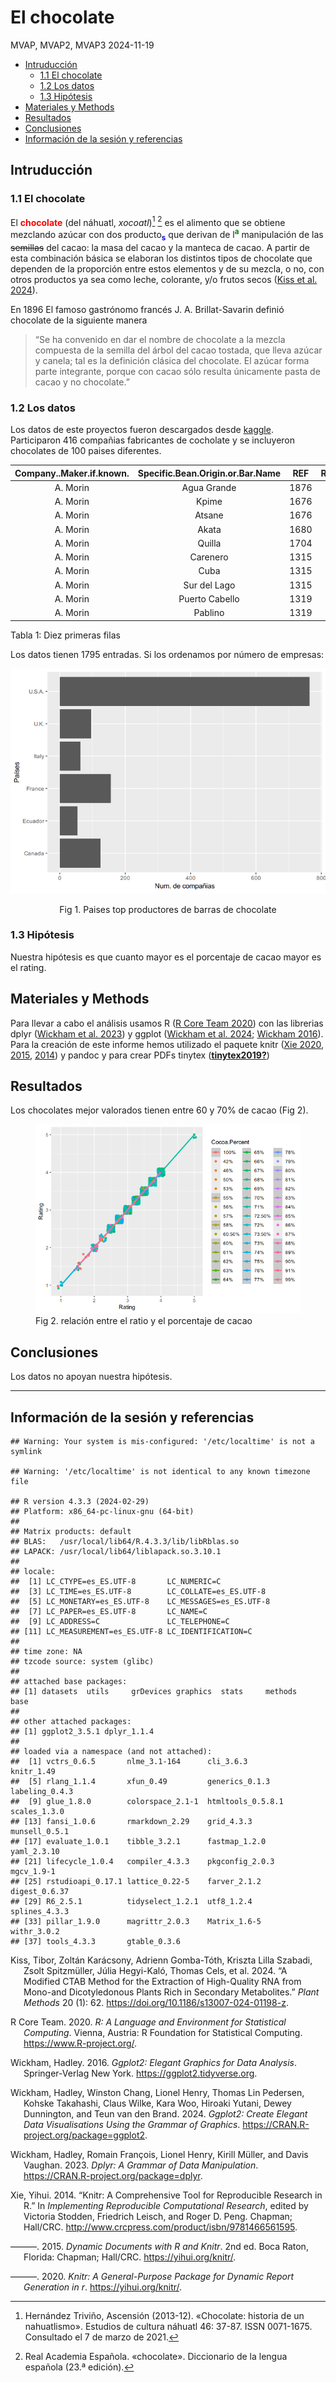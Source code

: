 El chocolate
================
MVAP, MVAP2, MVAP3
2024-11-19

- [Intruducción](#intruducción)
  - [1.1 El chocolate](#11-el-chocolate)
  - [1.2 Los datos](#12-los-datos)
  - [1.3 Hipótesis](#13-hipótesis)
- [Materiales y Methods](#materiales-y-methods)
- [Resultados](#resultados)
- [Conclusiones](#conclusiones)
- [Información de la sesión y
  referencias](#información-de-la-sesión-y-referencias)

<!-- Antes de comenzar !!!
debes crear el archivo con las referencias de R y los paquetes que vayas a utilizar.  
Puedes actualizar el archivo en cualquier momento, sólo copia en la terminal el siguiente código y añade el nuevo paquete a la lista, se creará un nuevo archivo con las referencias en el formato adecuado "BibTeX". De forma automática incluye la referencia de R-->
<!-- knitr::write_bib(c(.packages(), 'dplyr', 'ggplot2', 'knitr', 'tinytex'), 'libraries.bib') -->
<!-- Inicio Rmd -->
<!-- Configuración global de los bloques de código, `echo = TRUE` -> todo el código utilizado en este documento aparecerá en el documento final salvo que se expecifique lo contrario, a excepción de este bloque de código, `include=TRUE`  -->
<!-- Para generar títulos, subtítulos etc se usa # el número de # determina el estilo y el formato del texto -->

## Intruducción

### 1.1 El chocolate

<!-- Trabajamos los diferentes estilos de text (negrita, cursiva, tachado, superíndice y subíndice), notas a pie de página [^N], citas > y referencias [@código] -->
<!-- En HTML podemos usar la etiqueda de css para usar diferentes colores en el texto:  -->
<!-- <span style:"color:blue"PALABRA(S)</span> -->

El <span style="color: red;">**chocolate**</span> (del náhuatl,
*xocoatl*)[^1] [^2] es el alimento que se obtiene mezclando azúcar con
dos producto<span style="color:blue;">**<sub>s</sub>**</span> que
derivan de l<span style="color:green;">**<sup>a</sup>**</span>
manipulación de las ~~semillas~~ del cacao: la masa del cacao y la
manteca de cacao. A partir de esta combinación básica se elaboran los
distintos tipos de chocolate que dependen de la proporción entre estos
elementos y de su mezcla, o no, con otros productos ya sea como leche,
colorante, y/o frutos secos ([Kiss et al.
2024](#ref-kiss_modified_2024)).

En 1896 El famoso gastrónomo francés J. A. Brillat-Savarin definió
chocolate de la siguiente manera

> “Se ha convenido en dar el nombre de chocolate a la mezcla compuesta
> de la semilla del árbol del cacao tostada, que lleva azúcar y canela;
> tal es la definición clásica del chocolate. El azúcar forma parte
> integrante, porque con cacao sólo resulta únicamente pasta de cacao y
> no chocolate.”

### 1.2 Los datos

<!-- cargar las librerias que vamos a utilizar, queremos que el código se ejecute, pero no que aparezca en el documento final, también excluímos los avisos y mensajes -->
<!-- Leer los datos desde el fichero que está en la misma carpeta que Rmarkdown. Si el fichero está en otra carpeta actualizar la localización del archivo -->
<!-- Trabajamos los links a páginas/archivos externos [](direcciónLink) y el código R en línea -->

Los datos de este proyectos fueron descargados desde
[kaggle](https://www.kaggle.com). Participaron 416 compañias fabricantes
de cocholate y se incluyeron chocolates de 100 paises diferentes.

<!-- insertar nueva página -->
<!-- Primera vista de los datos -->

| Company..Maker.if.known. | Specific.Bean.Origin.or.Bar.Name | REF  | Review.Date | Cocoa.Percent | Company.Location | Rating | Bean.Type | Broad.Bean.Origin |
|:------------------------:|:--------------------------------:|:----:|:-----------:|:-------------:|:----------------:|:------:|:---------:|:-----------------:|
|         A. Morin         |           Agua Grande            | 1876 |    2016     |      63%      |      France      |  3.75  |           |     Sao Tome      |
|         A. Morin         |              Kpime               | 1676 |    2015     |      70%      |      France      |  2.75  |           |       Togo        |
|         A. Morin         |              Atsane              | 1676 |    2015     |      70%      |      France      |  3.00  |           |       Togo        |
|         A. Morin         |              Akata               | 1680 |    2015     |      70%      |      France      |  3.50  |           |       Togo        |
|         A. Morin         |              Quilla              | 1704 |    2015     |      70%      |      France      |  3.50  |           |       Peru        |
|         A. Morin         |             Carenero             | 1315 |    2014     |      70%      |      France      |  2.75  |  Criollo  |     Venezuela     |
|         A. Morin         |               Cuba               | 1315 |    2014     |      70%      |      France      |  3.50  |           |       Cuba        |
|         A. Morin         |           Sur del Lago           | 1315 |    2014     |      70%      |      France      |  3.50  |  Criollo  |     Venezuela     |
|         A. Morin         |          Puerto Cabello          | 1319 |    2014     |      70%      |      France      |  3.75  |  Criollo  |     Venezuela     |
|         A. Morin         |             Pablino              | 1319 |    2014     |      70%      |      France      |  4.00  |           |       Peru        |

Tabla 1: Diez primeras filas

Los datos tienen 1795 entradas. Si los ordenamos por número de empresas:

<!-- calcular el número de compañias por pais con la función `count` y guardar los datos ordenados de forma descendiente en variable nueva -->
<!-- Utilizar la variable nueva para hacer un gráfico de barras incluyendo el pie de figura y la posición -->

<div class="figure" style="text-align: center">

<img src="proyecto_v3_files/figure-gfm/grafico-empresa-pais-1.png" alt="Fig 1. Paises top productores de barras de chocolate"  />
<p class="caption">
Fig 1. Paises top productores de barras de chocolate
</p>

</div>

### 1.3 Hipótesis

Nuestra hipótesis es que cuanto mayor es el porcentaje de cacao mayor es
el rating.

## Materiales y Methods

<!-- Para indicar una referencia se utiliza [@codigo] -->

Para llevar a cabo el análisis usamos R ([R Core Team
2020](#ref-R-base)) con las librerias dplyr ([Wickham et al.
2023](#ref-R-dplyr)) y ggplot ([Wickham et al. 2024](#ref-R-ggplot2);
[Wickham 2016](#ref-ggplot22016)). Para la creación de este informe
hemos utilizado el paquete knitr ([Xie 2020](#ref-R-knitr),
[2015](#ref-knitr2015), [2014](#ref-knitr2014)) y pandoc y para crear
PDFs tinytex ([**tinytex2019?**](#ref-tinytex2019))

## Resultados

Los chocolates mejor valorados tienen entre 60 y 70% de cacao (Fig 2).

<figure>
<img src="proyecto_v3_files/figure-gfm/modelo-1.png"
alt="Fig 2. relación entre el ratio y el porcentaje de cacao" />
<figcaption aria-hidden="true">Fig 2. relación entre el ratio y el
porcentaje de cacao</figcaption>
</figure>

## Conclusiones

Los datos no apoyan nuestra hipótesis.

------------------------------------------------------------------------

<!-- Para asegurar la reproducibilidad de los resultados es necsario conocer el sistema operativo y la version de software y paquetes -->

## Información de la sesión y referencias

    ## Warning: Your system is mis-configured: '/etc/localtime' is not a symlink

    ## Warning: '/etc/localtime' is not identical to any known timezone file

    ## R version 4.3.3 (2024-02-29)
    ## Platform: x86_64-pc-linux-gnu (64-bit)
    ## 
    ## Matrix products: default
    ## BLAS:   /usr/local/lib64/R.4.3.3/lib/libRblas.so 
    ## LAPACK: /usr/local/lib64/liblapack.so.3.10.1
    ## 
    ## locale:
    ##  [1] LC_CTYPE=es_ES.UTF-8       LC_NUMERIC=C              
    ##  [3] LC_TIME=es_ES.UTF-8        LC_COLLATE=es_ES.UTF-8    
    ##  [5] LC_MONETARY=es_ES.UTF-8    LC_MESSAGES=es_ES.UTF-8   
    ##  [7] LC_PAPER=es_ES.UTF-8       LC_NAME=C                 
    ##  [9] LC_ADDRESS=C               LC_TELEPHONE=C            
    ## [11] LC_MEASUREMENT=es_ES.UTF-8 LC_IDENTIFICATION=C       
    ## 
    ## time zone: NA
    ## tzcode source: system (glibc)
    ## 
    ## attached base packages:
    ## [1] datasets  utils     grDevices graphics  stats     methods   base     
    ## 
    ## other attached packages:
    ## [1] ggplot2_3.5.1 dplyr_1.1.4  
    ## 
    ## loaded via a namespace (and not attached):
    ##  [1] vctrs_0.6.5       nlme_3.1-164      cli_3.6.3         knitr_1.49       
    ##  [5] rlang_1.1.4       xfun_0.49         generics_0.1.3    labeling_0.4.3   
    ##  [9] glue_1.8.0        colorspace_2.1-1  htmltools_0.5.8.1 scales_1.3.0     
    ## [13] fansi_1.0.6       rmarkdown_2.29    grid_4.3.3        munsell_0.5.1    
    ## [17] evaluate_1.0.1    tibble_3.2.1      fastmap_1.2.0     yaml_2.3.10      
    ## [21] lifecycle_1.0.4   compiler_4.3.3    pkgconfig_2.0.3   mgcv_1.9-1       
    ## [25] rstudioapi_0.17.1 lattice_0.22-5    farver_2.1.2      digest_0.6.37    
    ## [29] R6_2.5.1          tidyselect_1.2.1  utf8_1.2.4        splines_4.3.3    
    ## [33] pillar_1.9.0      magrittr_2.0.3    Matrix_1.6-5      withr_3.0.2      
    ## [37] tools_4.3.3       gtable_0.3.6

<div id="refs" class="references csl-bib-body hanging-indent">

<div id="ref-kiss_modified_2024" class="csl-entry">

Kiss, Tibor, Zoltán Karácsony, Adrienn Gomba-Tóth, Kriszta Lilla
Szabadi, Zsolt Spitzmüller, Júlia Hegyi-Kaló, Thomas Cels, et al. 2024.
“A Modified CTAB Method for the Extraction of High-Quality RNA from
Mono-and Dicotyledonous Plants Rich in Secondary Metabolites.” *Plant
Methods* 20 (1): 62. <https://doi.org/10.1186/s13007-024-01198-z>.

</div>

<div id="ref-R-base" class="csl-entry">

R Core Team. 2020. *R: A Language and Environment for Statistical
Computing*. Vienna, Austria: R Foundation for Statistical Computing.
<https://www.R-project.org/>.

</div>

<div id="ref-ggplot22016" class="csl-entry">

Wickham, Hadley. 2016. *Ggplot2: Elegant Graphics for Data Analysis*.
Springer-Verlag New York. <https://ggplot2.tidyverse.org>.

</div>

<div id="ref-R-ggplot2" class="csl-entry">

Wickham, Hadley, Winston Chang, Lionel Henry, Thomas Lin Pedersen,
Kohske Takahashi, Claus Wilke, Kara Woo, Hiroaki Yutani, Dewey
Dunnington, and Teun van den Brand. 2024. *Ggplot2: Create Elegant Data
Visualisations Using the Grammar of Graphics*.
<https://CRAN.R-project.org/package=ggplot2>.

</div>

<div id="ref-R-dplyr" class="csl-entry">

Wickham, Hadley, Romain François, Lionel Henry, Kirill Müller, and Davis
Vaughan. 2023. *Dplyr: A Grammar of Data Manipulation*.
<https://CRAN.R-project.org/package=dplyr>.

</div>

<div id="ref-knitr2014" class="csl-entry">

Xie, Yihui. 2014. “Knitr: A Comprehensive Tool for Reproducible Research
in R.” In *Implementing Reproducible Computational Research*, edited by
Victoria Stodden, Friedrich Leisch, and Roger D. Peng. Chapman;
Hall/CRC. <http://www.crcpress.com/product/isbn/9781466561595>.

</div>

<div id="ref-knitr2015" class="csl-entry">

———. 2015. *Dynamic Documents with R and Knitr*. 2nd ed. Boca Raton,
Florida: Chapman; Hall/CRC. <https://yihui.org/knitr/>.

</div>

<div id="ref-R-knitr" class="csl-entry">

———. 2020. *Knitr: A General-Purpose Package for Dynamic Report
Generation in r*. <https://yihui.org/knitr/>.

</div>

</div>

[^1]: Hernández Triviño, Ascensión (2013-12). «Chocolate: historia de un
    nahuatlismo». Estudios de cultura náhuatl 46: 37-87. ISSN 0071-1675.
    Consultado el 7 de marzo de 2021.

[^2]: Real Academia Española. «chocolate». Diccionario de la lengua
    española (23.ª edición).
